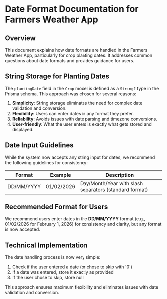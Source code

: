 # Date Format Documentation for Farmers Weather App

## Overview

This document explains how date formats are handled in the Farmers Weather App, particularly for crop planting dates. It addresses common questions about date formats and provides guidance for users.

## String Storage for Planting Dates

The `plantingDate` field in the `Crop` model is defined as a `String?` type in the Prisma schema. This approach was chosen for several reasons:

1. **Simplicity**: String storage eliminates the need for complex date validation and conversion.
2. **Flexibility**: Users can enter dates in any format they prefer.
3. **Reliability**: Avoids issues with date parsing and timezone conversions.
4. **User-friendly**: What the user enters is exactly what gets stored and displayed.

## Date Input Guidelines

While the system now accepts any string input for dates, we recommend the following guidelines for consistency:

| Format | Example | Description |
|--------|---------|-------------|
| DD/MM/YYYY | 01/02/2026 | Day/Month/Year with slash separators (standard format) |

## Recommended Format for Users

We recommend users enter dates in the **DD/MM/YYYY** format (e.g., 01/02/2026 for February 1, 2026) for consistency and clarity, but any format is now accepted.

## Technical Implementation

The date handling process is now very simple:

1. Check if the user entered a date (or chose to skip with '0')
2. If a date was entered, store it exactly as provided
3. If the user chose to skip, store null

This approach ensures maximum flexibility and eliminates issues with date validation and conversion.
